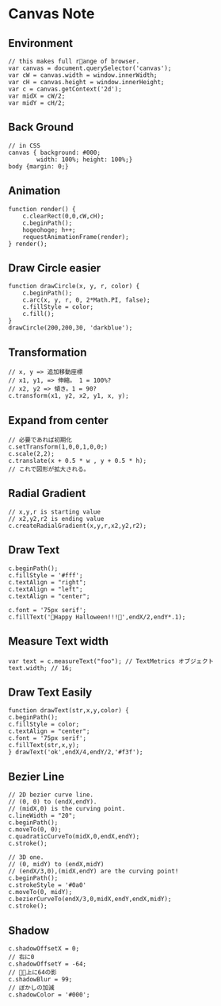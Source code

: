 # Canvas Note 

## Environment
    // this makes full range of browser.
    var canvas = document.querySelector('canvas');
    var cW = canvas.width = window.innerWidth;
    var cH = canvas.height = window.innerHeight;
    var c = canvas.getContext('2d');
    var midX = cW/2;
    var midY = cH/2;

## Back Ground
    // in CSS
    canvas { background: #000;
            width: 100%; height: 100%;}
    body {margin: 0;}

## Animation
    function render() {
        c.clearRect(0,0,cW,cH);
        c.beginPath();
        hogeohoge; h++;
        requestAnimationFrame(render);
    } render();

## Draw Circle easier
    function drawCircle(x, y, r, color) {
        c.beginPath();
        c.arc(x, y, r, 0, 2*Math.PI, false);
        c.fillStyle = color;
        c.fill();
    }
    drawCircle(200,200,30, 'darkblue');

## Transformation
    // x, y => 追加移動座標
    // x1, y1, => 伸縮。 1 = 100%?
    // x2, y2 => 傾き。1 = 90?
    c.transform(x1, y2, x2, y1, x, y);

## Expand from center
    // 必要であれば初期化
    c.setTransform(1,0,0,1,0,0;)
    c.scale(2,2);
    c.translate(x + 0.5 * w , y + 0.5 * h);
    // これで図形が拡大される。

## Radial Gradient
    // x,y,r is starting value
    // x2,y2,r2 is ending value
    c.createRadialGradient(x,y,r,x2,y2,r2);

## Draw Text
    c.beginPath();
    c.fillStyle = '#fff';
    c.textAlign = "right";
    c.textAlign = "left";
    c.textAlign = "center";
    
    c.font = '75px serif';
    c.fillText('🎃Happy Halloween!!!🎃',endX/2,endY*.1);

## Measure Text width
    var text = c.measureText("foo"); // TextMetrics オブジェクト
    text.width; // 16;

## Draw Text Easily
    function drawText(str,x,y,color) {
    c.beginPath();
    c.fillStyle = color;
    c.textAlign = "center";
    c.font = '75px serif';
    c.fillText(str,x,y);
    } drawText('ok',endX/4,endY/2,'#f3f');

## Bezier Line
    // 2D bezier curve line.
    // (0, 0) to (endX,endY). 
    // (midX,0) is the curving point.
    c.lineWidth = "20";
    c.beginPath();
    c.moveTo(0, 0);
    c.quadraticCurveTo(midX,0,endX,endY);
    c.stroke();

    // 3D one.
    // (0, midY) to (endX,midY)
    // (endX/3,0),(midX,endY) are the curving point!
    c.beginPath();
    c.strokeStyle = '#0a0'
    c.moveTo(0, midY);
    c.bezierCurveTo(endX/3,0,midX,endY,endX,midY);
    c.stroke();

## Shadow
    c.shadowOffsetX = 0;
    // 右に0
    c.shadowOffsetY = -64;
    // 上に64の影
    c.shadowBlur = 99;
    // ぼかしの加減
    c.shadowColor = '#000';





